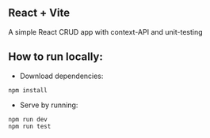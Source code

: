 ## React + Vite

A simple React CRUD app with context-API and unit-testing

## How to run locally:

- Download dependencies:
```
npm install
```

- Serve by running:
```
npm run dev
npm run test
```